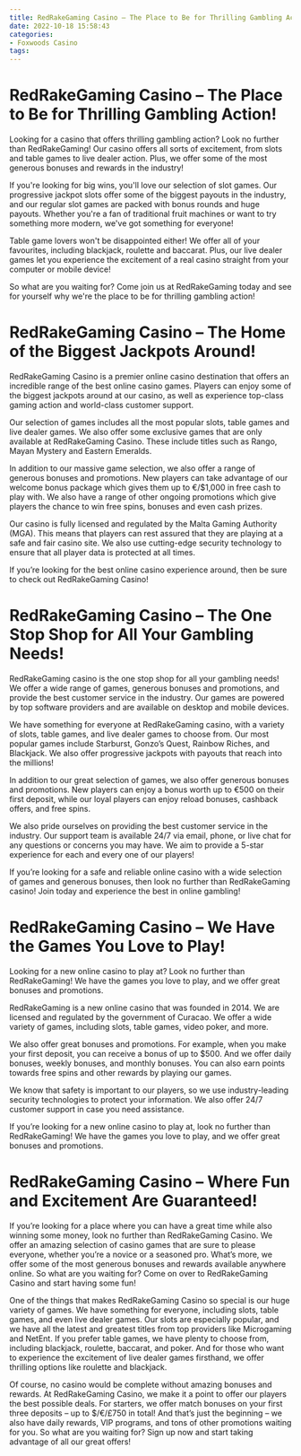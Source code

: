 ```yaml
---
title: RedRakeGaming Casino – The Place to Be for Thrilling Gambling Action!
date: 2022-10-18 15:58:43
categories:
- Foxwoods Casino
tags:
---
```



# RedRakeGaming Casino – The Place to Be for Thrilling Gambling Action!

Looking for a casino that offers thrilling gambling action? Look no further than RedRakeGaming! Our casino offers all sorts of excitement, from slots and table games to live dealer action. Plus, we offer some of the most generous bonuses and rewards in the industry!

If you're looking for big wins, you'll love our selection of slot games. Our progressive jackpot slots offer some of the biggest payouts in the industry, and our regular slot games are packed with bonus rounds and huge payouts. Whether you're a fan of traditional fruit machines or want to try something more modern, we've got something for everyone!

Table game lovers won't be disappointed either! We offer all of your favourites, including blackjack, roulette and baccarat. Plus, our live dealer games let you experience the excitement of a real casino straight from your computer or mobile device!

So what are you waiting for? Come join us at RedRakeGaming today and see for yourself why we're the place to be for thrilling gambling action!

# RedRakeGaming Casino – The Home of the Biggest Jackpots Around!

RedRakeGaming Casino is a premier online casino destination that offers an incredible range of the best online casino games. Players can enjoy some of the biggest jackpots around at our casino, as well as experience top-class gaming action and world-class customer support.

Our selection of games includes all the most popular slots, table games and live dealer games. We also offer some exclusive games that are only available at RedRakeGaming Casino. These include titles such as Rango, Mayan Mystery and Eastern Emeralds.

In addition to our massive game selection, we also offer a range of generous bonuses and promotions. New players can take advantage of our welcome bonus package which gives them up to €/$1,000 in free cash to play with. We also have a range of other ongoing promotions which give players the chance to win free spins, bonuses and even cash prizes.

Our casino is fully licensed and regulated by the Malta Gaming Authority (MGA). This means that players can rest assured that they are playing at a safe and fair casino site. We also use cutting-edge security technology to ensure that all player data is protected at all times.

If you’re looking for the best online casino experience around, then be sure to check out RedRakeGaming Casino!

# RedRakeGaming Casino – The One Stop Shop for All Your Gambling Needs!

RedRakeGaming casino is the one stop shop for all your gambling needs! We offer a wide range of games, generous bonuses and promotions, and provide the best customer service in the industry. Our games are powered by top software providers and are available on desktop and mobile devices.

We have something for everyone at RedRakeGaming casino, with a variety of slots, table games, and live dealer games to choose from. Our most popular games include Starburst, Gonzo’s Quest, Rainbow Riches, and Blackjack. We also offer progressive jackpots with payouts that reach into the millions!

In addition to our great selection of games, we also offer generous bonuses and promotions. New players can enjoy a bonus worth up to €500 on their first deposit, while our loyal players can enjoy reload bonuses, cashback offers, and free spins.

We also pride ourselves on providing the best customer service in the industry. Our support team is available 24/7 via email, phone, or live chat for any questions or concerns you may have. We aim to provide a 5-star experience for each and every one of our players!

If you’re looking for a safe and reliable online casino with a wide selection of games and generous bonuses, then look no further than RedRakeGaming casino! Join today and experience the best in online gambling!

# RedRakeGaming Casino – We Have the Games You Love to Play!

Looking for a new online casino to play at? Look no further than RedRakeGaming! We have the games you love to play, and we offer great bonuses and promotions.

RedRakeGaming is a new online casino that was founded in 2014. We are licensed and regulated by the government of Curacao. We offer a wide variety of games, including slots, table games, video poker, and more.

We also offer great bonuses and promotions. For example, when you make your first deposit, you can receive a bonus of up to $500. And we offer daily bonuses, weekly bonuses, and monthly bonuses. You can also earn points towards free spins and other rewards by playing our games.

We know that safety is important to our players, so we use industry-leading security technologies to protect your information. We also offer 24/7 customer support in case you need assistance.

If you’re looking for a new online casino to play at, look no further than RedRakeGaming! We have the games you love to play, and we offer great bonuses and promotions.

# RedRakeGaming Casino – Where Fun and Excitement Are Guaranteed!

If you’re looking for a place where you can have a great time while also winning some money, look no further than RedRakeGaming Casino. We offer an amazing selection of casino games that are sure to please everyone, whether you’re a novice or a seasoned pro. What’s more, we offer some of the most generous bonuses and rewards available anywhere online. So what are you waiting for? Come on over to RedRakeGaming Casino and start having some fun!

One of the things that makes RedRakeGaming Casino so special is our huge variety of games. We have something for everyone, including slots, table games, and even live dealer games. Our slots are especially popular, and we have all the latest and greatest titles from top providers like Microgaming and NetEnt. If you prefer table games, we have plenty to choose from, including blackjack, roulette, baccarat, and poker. And for those who want to experience the excitement of live dealer games firsthand, we offer thrilling options like roulette and blackjack.

Of course, no casino would be complete without amazing bonuses and rewards. At RedRakeGaming Casino, we make it a point to offer our players the best possible deals. For starters, we offer match bonuses on your first three deposits – up to $/€/£750 in total! And that’s just the beginning – we also have daily rewards, VIP programs, and tons of other promotions waiting for you. So what are you waiting for? Sign up now and start taking advantage of all our great offers!